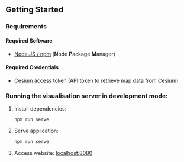 ## Getting Started

### Requirements

#### Required Software

* [Node.JS / npm](https://nodejs.org) (**N**ode **P**ackage **M**anager)

#### Required Credentials

* [Cesium access token](https://cesium.com/ion/tokens) (API token to retrieve map data from Cesium)

### Running the visualisation server in development mode:
1. Install dependencies:
   ```bash
   npm run serve
   ```
2. Serve application:
   ```bash
   npm run serve
   ```
3. Access website: [localhost:8080](https://localhost:8080)
